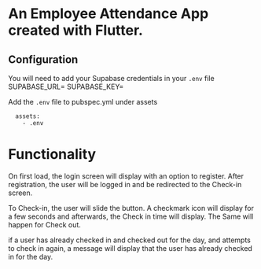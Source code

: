 # An Employee Attendance App created with Flutter.

## Configuration
You will need to add your Supabase credentials in your `.env` file
SUPABASE_URL=
SUPABASE_KEY=

Add the `.env` file to pubspec.yml under assets
```
  assets:
    - .env
```

# Functionality
On first load, the login screen will display with an option to register. After registration, the user will be logged in and be redirected to the Check-in screen.

To Check-in, the user will slide the button. A checkmark icon will display for a few seconds and afterwards, the Check in time will display. The Same will happen for Check out.

if a user has already checked in and checked out for the day, and attempts to check in again, a message will display that the user has already checked in for the day.



